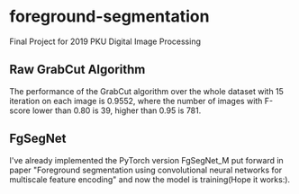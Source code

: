 # foreground-segmentation
Final Project for 2019 PKU Digital Image Processing

## Raw GrabCut Algorithm
The performance of the GrabCut algorithm over the whole dataset with 15 iteration on each image is 0.9552, where the number of images with F-score lower than 0.80 is 39, higher than 0.95 is 781.

## FgSegNet
I've already implemented the PyTorch version FgSegNet_M put forward in paper "Foreground segmentation using convolutional neural networks for multiscale feature encoding" and now the model is training(Hope it works:).
